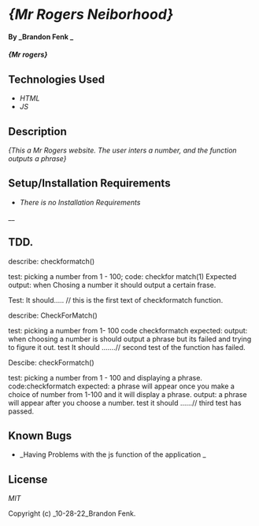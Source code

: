 # _{Mr Rogers Neiborhood}_

#### By _Brandon Fenk _

#### _{Mr rogers}_

## Technologies Used

* _HTML_
* _JS_


## Description

_{This a Mr Rogers website. The user inters a number, and the function outputs a phrase}_

## Setup/Installation Requirements

* _There is no Installation Requirements_


__

## TDD.

describe: checkformatch()

test: picking a number from 1 - 100;
code: checkfor match(1)
Expected output: when Chosing a number it should output a certain frase.

Test: It should..... // this is the first text of checkformatch function.

describe: CheckForMatch()

test: picking a number from 1- 100
code checkformatch
expected: output: when choosing a number is should output a phrase but its failed and trying to figure it out.
test It should .......// second test of the function has failed.

Descibe: checkFormatch()

test: picking a number from 1 - 100 and displaying a phrase.
code:checkformatch
expected: a phrase will appear once you make a choice of number from 1-100 and it will display a phrase.
output: a phrase will appear after you choose a number.
test it should ......// third test has passed.






## Known Bugs

* _Having Problems with the js function of the application _


## License

_MIT_

Copyright (c) _10-28-22_Brandon Fenk.
